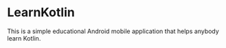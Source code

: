 # LearnKotlin
This is a simple educational Android mobile application that helps anybody learn Kotlin. 
